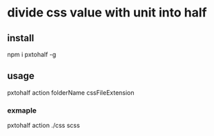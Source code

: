# divide css value with unit into half 

## install
npm i pxtohalf -g

## usage
pxtohalf action folderName cssFileExtension 
### exmaple
pxtohalf action ./css scss 
 